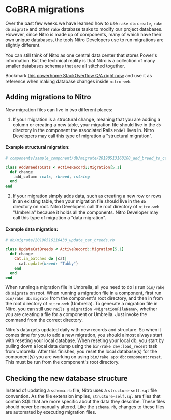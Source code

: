 # CoBRA migrations

Over the past few weeks we have learned how to use `rake db:create`, `rake db:migrate` and other `rake` database tasks to modify our project databases. However, since Nitro is made up of components, many of which have their own unique databases, the tools Nitro Developers use to run migrations are slightly different.

You can still think of Nitro as one central data center that stores Power's information. But the technical reality is that Nitro is a collection of many smaller databases schemas that are all stitched together.

Bookmark [this powerhome StackOverflow Q/A right now](https://stackoverflow.com/c/powerhome/questions/114) and use it as reference when making database changes inside `nitro-web`.

## Adding migrations to Nitro

New migration files can live in two different places:

1. If your migration is a structural change, meaning that you are adding a column or creating a new table, your migration file should live in the `db` directory in the component the associated Rails `Model` lives in. Nitro Developers may call this type of migration a "structural migration".

#### Example structural migration:

```ruby
# components/sample_component/db/migrate/20190513160100_add_breed_to_cats.rb

class AddBreedToCats < ActiveRecord::Migration[5.1]
  def change
    add_column :cats, :breed, :string
  end
end
```

2. If your migration simply adds data, such as creating a new row or rows in an existing table, then your migration file should live in the `db` directory on root. Nitro Developers call the root directory of `nitro-web` "Umbrella" because it holds all the components. Nitro Developer may call this type of migration a "data migration".

#### Example data migration:

```ruby
# db/migrate/20190516110430_update_cat_breeds.rb

class UpdateCatBreeds < ActiveRecord::Migration[5.1]
  def change
    Cat.in_batches do |cat|
      cat.update(breed: "Tabby")
    end
  end
end
```

When running a migration file in Umbrella, all you need to do is run `bin/rake db:migrate` on root. When running a migration file in a component, first run `bin/rake db:migrate` from the component's root directory, and then in from the root directory of `nitro-web` (Umbrella). To generate a migration file in Nitro, you can still use `rails g migration <MigrationFileName>`, whether you are creating a file for a component or Umbrella. Just invoke the command from the correct directory.

Nitro's data gets updated daily with new records and structure. So when it comes time for you to add a new migration, you should almost always start with reseting your local database. When reseting your local db, you start by pulling down a local data dump using the `bin/rake dev:load_recent` task from Umbrella. After this finishes, you reset the local database(s) for the component(s) you are working on using `bin/rake app:db:component:reset`. This must be run from the component's root directory.

## Checking the new database structure

Instead of updating a `schema.rb` file, Nitro uses a `structure-self.sql` file convention. As the file extension implies, `structure-self.sql` are files that contain SQL that are more specific about the data they describe. These files should never be manually altered. Like the `schema.rb`, changes to these files are automated by executing migration files.
